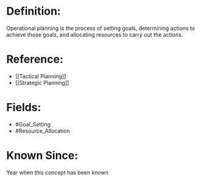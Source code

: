

# Definition:
Operational planning is the process of setting goals, determining actions to achieve those goals, and allocating resources to carry out the actions.

# Reference:
- [[Tactical Planning]]
- [[Strategic Planning]]

# Fields: 
- #Goal_Setting
- #Resource_Allocation

# Known Since:
Year when this concept has been known

